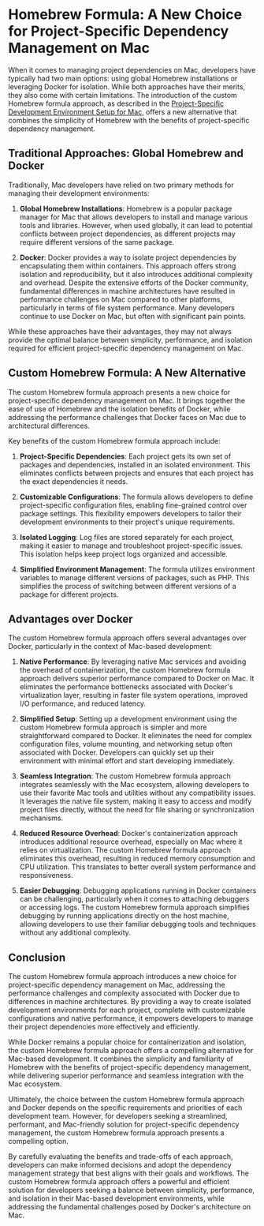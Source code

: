 # Homebrew Formula: A New Choice for Project-Specific Dependency Management on Mac

When it comes to managing project dependencies on Mac, developers have typically had two main options: using global Homebrew installations or leveraging Docker for isolation. While both approaches have their merits, they also come with certain limitations. The introduction of the custom Homebrew formula approach, as described in the [Project-Specific Development Environment Setup for Mac](link-to-the-README), offers a new alternative that combines the simplicity of Homebrew with the benefits of project-specific dependency management.

## Traditional Approaches: Global Homebrew and Docker

Traditionally, Mac developers have relied on two primary methods for managing their development environments:

1. **Global Homebrew Installations**: Homebrew is a popular package manager for Mac that allows developers to install and manage various tools and libraries. However, when used globally, it can lead to potential conflicts between project dependencies, as different projects may require different versions of the same package.

2. **Docker**: Docker provides a way to isolate project dependencies by encapsulating them within containers. This approach offers strong isolation and reproducibility, but it also introduces additional complexity and overhead. Despite the extensive efforts of the Docker community, fundamental differences in machine architectures have resulted in performance challenges on Mac compared to other platforms, particularly in terms of file system performance. Many developers continue to use Docker on Mac, but often with significant pain points.

While these approaches have their advantages, they may not always provide the optimal balance between simplicity, performance, and isolation required for efficient project-specific dependency management on Mac.

## Custom Homebrew Formula: A New Alternative

The custom Homebrew formula approach presents a new choice for project-specific dependency management on Mac. It brings together the ease of use of Homebrew and the isolation benefits of Docker, while addressing the performance challenges that Docker faces on Mac due to architectural differences.

Key benefits of the custom Homebrew formula approach include:

1. **Project-Specific Dependencies**: Each project gets its own set of packages and dependencies, installed in an isolated environment. This eliminates conflicts between projects and ensures that each project has the exact dependencies it needs.

2. **Customizable Configurations**: The formula allows developers to define project-specific configuration files, enabling fine-grained control over package settings. This flexibility empowers developers to tailor their development environments to their project's unique requirements.

3. **Isolated Logging**: Log files are stored separately for each project, making it easier to manage and troubleshoot project-specific issues. This isolation helps keep project logs organized and accessible.

4. **Simplified Environment Management**: The formula utilizes environment variables to manage different versions of packages, such as PHP. This simplifies the process of switching between different versions of a package for different projects.

## Advantages over Docker

The custom Homebrew formula approach offers several advantages over Docker, particularly in the context of Mac-based development:

1. **Native Performance**: By leveraging native Mac services and avoiding the overhead of containerization, the custom Homebrew formula approach delivers superior performance compared to Docker on Mac. It eliminates the performance bottlenecks associated with Docker's virtualization layer, resulting in faster file system operations, improved I/O performance, and reduced latency.

2. **Simplified Setup**: Setting up a development environment using the custom Homebrew formula approach is simpler and more straightforward compared to Docker. It eliminates the need for complex configuration files, volume mounting, and networking setup often associated with Docker. Developers can quickly set up their environment with minimal effort and start developing immediately.

3. **Seamless Integration**: The custom Homebrew formula approach integrates seamlessly with the Mac ecosystem, allowing developers to use their favorite Mac tools and utilities without any compatibility issues. It leverages the native file system, making it easy to access and modify project files directly, without the need for file sharing or synchronization mechanisms.

4. **Reduced Resource Overhead**: Docker's containerization approach introduces additional resource overhead, especially on Mac where it relies on virtualization. The custom Homebrew formula approach eliminates this overhead, resulting in reduced memory consumption and CPU utilization. This translates to better overall system performance and responsiveness.

5. **Easier Debugging**: Debugging applications running in Docker containers can be challenging, particularly when it comes to attaching debuggers or accessing logs. The custom Homebrew formula approach simplifies debugging by running applications directly on the host machine, allowing developers to use their familiar debugging tools and techniques without any additional complexity.

## Conclusion

The custom Homebrew formula approach introduces a new choice for project-specific dependency management on Mac, addressing the performance challenges and complexity associated with Docker due to differences in machine architectures. By providing a way to create isolated development environments for each project, complete with customizable configurations and native performance, it empowers developers to manage their project dependencies more effectively and efficiently.

While Docker remains a popular choice for containerization and isolation, the custom Homebrew formula approach offers a compelling alternative for Mac-based development. It combines the simplicity and familiarity of Homebrew with the benefits of project-specific dependency management, while delivering superior performance and seamless integration with the Mac ecosystem.

Ultimately, the choice between the custom Homebrew formula approach and Docker depends on the specific requirements and priorities of each development team. However, for developers seeking a streamlined, performant, and Mac-friendly solution for project-specific dependency management, the custom Homebrew formula approach presents a compelling option.

By carefully evaluating the benefits and trade-offs of each approach, developers can make informed decisions and adopt the dependency management strategy that best aligns with their goals and workflows. The custom Homebrew formula approach offers a powerful and efficient solution for developers seeking a balance between simplicity, performance, and isolation in their Mac-based development environments, while addressing the fundamental challenges posed by Docker's architecture on Mac.

